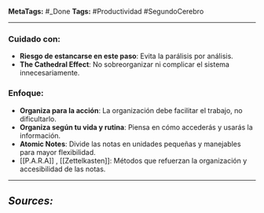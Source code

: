 **MetaTags:** #_Done 
**Tags:** #Productividad #SegundoCerebro 
- - -
### Cuidado con:
- **Riesgo de estancarse en este paso**: Evita la parálisis por análisis.
- **The Cathedral Effect**: No sobreorganizar ni complicar el sistema innecesariamente.
### Enfoque:
- **Organiza para la acción**: La organización debe facilitar el trabajo, no dificultarlo.
- **Organiza según tu vida y rutina**: Piensa en cómo accederás y usarás la información.
- **Atomic Notes**: Divide las notas en unidades pequeñas y manejables para mayor flexibilidad.
- [[P.A.R.A]] , [[Zettelkasten]]: Métodos que refuerzan la organización y accesibilidad de las notas.
- - - 
## ***Sources:***